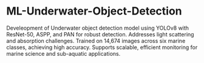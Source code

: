 # ML-Underwater-Object-Detection
Develeopment of Underwater object detection model using YOLOv8 with ResNet-50, ASPP, and PAN for robust detection. Addresses light scattering and absorption challenges. Trained on 14,674 images across six marine classes, achieving high accuracy. Supports scalable, efficient monitoring for marine science and sub-aquatic applications.
